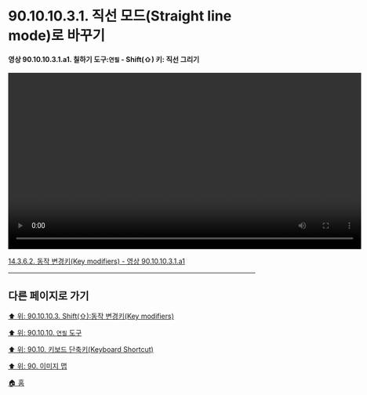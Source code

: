 # 90.10.10.3.1. 직선 모드(Straight line mode)로 바꾸기

<a id="90-10-10-03-01-a1"></a>

#### 영상 90.10.10.3.1.a1. 칠하기 도구:`연필` - Shift(⇧) 키: 직선 그리기
<video controls="controls" width="720" src="https://github.com/wonder13662/gimp/assets/15767104/a1eaf03c-c6f5-4160-9b97-d5cf5eb56e0f"></video>

[14.3.6.2. 동작 변경키(Key modifiers) - 영상 90.10.10.3.1.a1](./14-03-06-02-key_modifiers.md#90-10-10-03-01-a1)

[comment]: <> (TODO 캡쳐보드로 화면을 다시 떠야함. 아이콘 변경 모습이 있음)

***

## 다른 페이지로 가기

[⬆️ 위: 90.10.10.3. Shift(⇧):동작 변경키(Key modifiers)](./90-10-10-03-00-key_modifier-shift.md)

[⬆️ 위: 90.10.10. `연필` 도구](./90-10-10-00-pencil.md)

[⬆️ 위: 90.10. 키보드 단축키(Keyboard Shortcut)](./90-10-00-keyboard_shortcut.md)

[⬆️ 위: 90. 이미지 맵](./90-00-image-map.md)

[🏠 홈](./00-home.md)